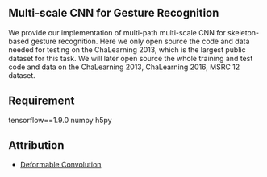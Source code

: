 ## Multi-scale CNN for Gesture Recognition

We provide our implementation of multi-path multi-scale CNN for skeleton-based gesture recognition. Here we only open source the code and data needed for testing on the ChaLearning 2013, which is the largest public dataset for this task. We will later open source the whole training and test code and data on the ChaLearning 2013, ChaLearning 2016, MSRC 12 dataset.

## Requirement
tensorflow==1.9.0
numpy
h5py

## Attribution       

- [Deformable Convolution](https://github.com/maestrojeong/deformable_convnet)
